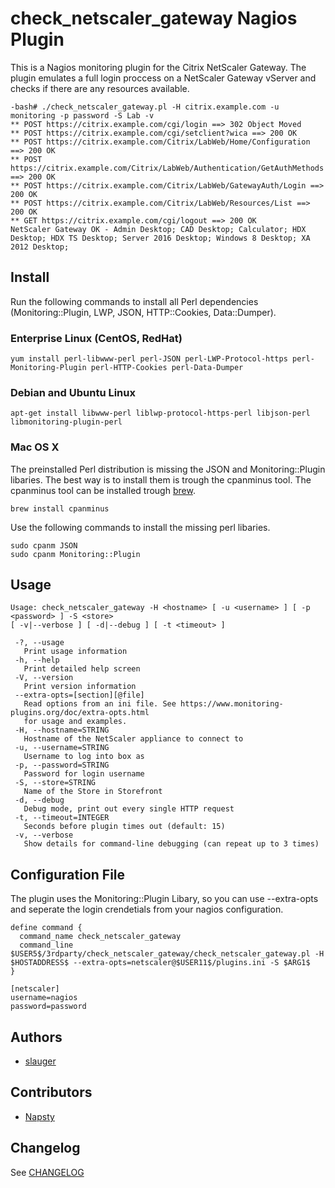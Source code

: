 # check_netscaler_gateway Nagios Plugin

This is a Nagios monitoring plugin for the Citrix NetScaler Gateway. The plugin emulates a full login proccess on a NetScaler Gateway vServer and checks if there are any resources available.

```
-bash# ./check_netscaler_gateway.pl -H citrix.example.com -u monitoring -p password -S Lab -v
** POST https://citrix.example.com/cgi/login ==> 302 Object Moved
** POST https://citrix.example.com/cgi/setclient?wica ==> 200 OK
** POST https://citrix.example.com/Citrix/LabWeb/Home/Configuration ==> 200 OK
** POST https://citrix.example.com/Citrix/LabWeb/Authentication/GetAuthMethods ==> 200 OK
** POST https://citrix.example.com/Citrix/LabWeb/GatewayAuth/Login ==> 200 OK
** POST https://citrix.example.com/Citrix/LabWeb/Resources/List ==> 200 OK
** GET https://citrix.example.com/cgi/logout ==> 200 OK
NetScaler Gateway OK - Admin Desktop; CAD Desktop; Calculator; HDX Desktop; HDX TS Desktop; Server 2016 Desktop; Windows 8 Desktop; XA 2012 Desktop;
```

## Install

Run the following commands to install all Perl dependencies (Monitoring::Plugin, LWP, JSON, HTTP::Cookies, Data::Dumper).

### Enterprise Linux (CentOS, RedHat)

```
yum install perl-libwww-perl perl-JSON perl-LWP-Protocol-https perl-Monitoring-Plugin perl-HTTP-Cookies perl-Data-Dumper
```

### Debian and Ubuntu Linux

```
apt-get install libwww-perl liblwp-protocol-https-perl libjson-perl libmonitoring-plugin-perl
```

### Mac OS X

The preinstalled Perl distribution is missing the JSON and Monitoring::Plugin libaries. The best way is to install them is trough the cpanminus tool. The cpanminus tool can be installed trough [brew](https://github.com/Homebrew/brew).

```
brew install cpanminus
```

Use the following commands to install the missing perl libaries.

```
sudo cpanm JSON
sudo cpanm Monitoring::Plugin
```

## Usage

```
Usage: check_netscaler_gateway -H <hostname> [ -u <username> ] [ -p <password> ] -S <store>
[ -v|--verbose ] [ -d|--debug ] [ -t <timeout> ]

 -?, --usage
   Print usage information
 -h, --help
   Print detailed help screen
 -V, --version
   Print version information
 --extra-opts=[section][@file]
   Read options from an ini file. See https://www.monitoring-plugins.org/doc/extra-opts.html
   for usage and examples.
 -H, --hostname=STRING
   Hostname of the NetScaler appliance to connect to
 -u, --username=STRING
   Username to log into box as
 -p, --password=STRING
   Password for login username
 -S, --store=STRING
   Name of the Store in Storefront
 -d, --debug
   Debug mode, print out every single HTTP request
 -t, --timeout=INTEGER
   Seconds before plugin times out (default: 15)
 -v, --verbose
   Show details for command-line debugging (can repeat up to 3 times)
```

## Configuration File

The plugin uses the Monitoring::Plugin Libary, so you can use --extra-opts and seperate the login crendetials from your nagios configuration.

```
define command {
  command_name check_netscaler_gateway
  command_line $USER5$/3rdparty/check_netscaler_gateway/check_netscaler_gateway.pl -H $HOSTADDRESS$ --extra-opts=netscaler@$USER11$/plugins.ini -S $ARG1$
}
```

```
[netscaler]
username=nagios
password=password
```

## Authors

- [slauger](https://github.com/slauger)

## Contributors

- [Napsty](https://github.com/Napsty)

## Changelog

See [CHANGELOG](CHANGELOG.md)
